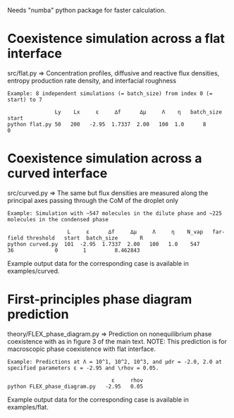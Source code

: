 Needs "numba" python package for faster calculation.

# Coexistence simulation across a flat interface
src/flat.py => Concentration profiles, diffusive and reactive flux densities, entropy production rate density, and interfacial roughness
```
Example: 8 independent simulations (= batch_size) from index 0 (= start) to 7

               Ly    Lx     ε     ∆f      ∆µ     Λ    η   batch_size   start
python flat.py 50   200   -2.95  1.7337  2.00   100  1.0      8          0 
```

# Coexistence simulation across a curved interface
src/curved.py => The same but flux densities are measured along the principal axes passing through the CoM of the droplet only
```
Example: Simulation with ~547 molecules in the dilute phase and ~225 molecules in the condensed phase

                   L     ε      ∆f     ∆µ     Λ     η    N_vap   far-field threshold   start  batch_size       R
python curved.py  101  -2.95  1.7337  2.00   100   1.0    547             36             0        1         8.462843
```
Example output data for the corresponding case is available in examples/curved.

# First-principles phase diagram prediction
theory/FLEX_phase_diagram.py => Prediction on nonequilibrium phase coexistence with as in figure 3 of the main text.
                                NOTE: This prediction is for macroscopic phase coexistence with flat interface.
```
Example: Predictions at Λ = 10^1, 10^2, 10^3, and µdr = -2.0, 2.0 at specified parameters ε = -2.95 and \rhov = 0.05.

                                 ε     rhov
python FLEX_phase_diagram.py   -2.95   0.05
```
Example output data for the corresponding case is available in examples/flat.
